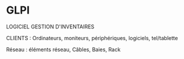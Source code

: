 # **GLPI**

LOGICIEL GESTION D'INVENTAIRES 

CLIENTS : Ordinateurs, moniteurs, périphériques, logiciels, tel/tablette



Réseau : éléments réseau, Câbles, Baies, Rack